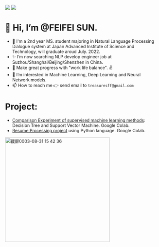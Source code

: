 ![](https://github-readme-stats.vercel.app/api?username=PearlCoastal&show_icons=true&hide=contribs,prs)
![](https://github-profile-trophy.vercel.app/?username=PearlCoastal&column=6&theme=onedark)      
  
👋 Hi, I’m @FEIFEI SUN.  
====
- 🌱 I'm a 2nd year MS. student majoring in Natural Language Processing Dialogue system at Japan Advanced Institute of Science and Technology, will graduate aroud July. 2022.
- ✨ I’m now searching NLP develop engineer job at Suzhou/Shanghai/Beijing/Shenzhen in China.
- 🐾 Make great progress with "work life balance". ✌️
- 👀 I’m interested in Machine Learning, Deep Learning and Neural Network models.
- 📫 How to reach me 👉 send email to `treasuresff@gmail.com`

  
  
Project:
====
- [Comparison Experiment of supervised machine learning methods](https://github.com/PearlCoastal/DecisionTree-SVM_comparison): Decision Tree and Support Vector Machine. Google Colab.
- [Resume Processing project](https://github.com/PearlCoastal/ResumeProcessing) using Python language. Google Colab. 

<img width="344" alt="截屏0003-08-31 15 42 36" src="https://user-images.githubusercontent.com/10908630/131454852-cf123ce6-e8c1-433e-97be-5dfdfa66b077.png">


  
<!---  
PearlCoastal/PearlCoastal is a ✨ special ✨ repository because its `README.md` (this file) appears on your GitHub profile.
You can click the Preview link to take a look at your changes.
--->



